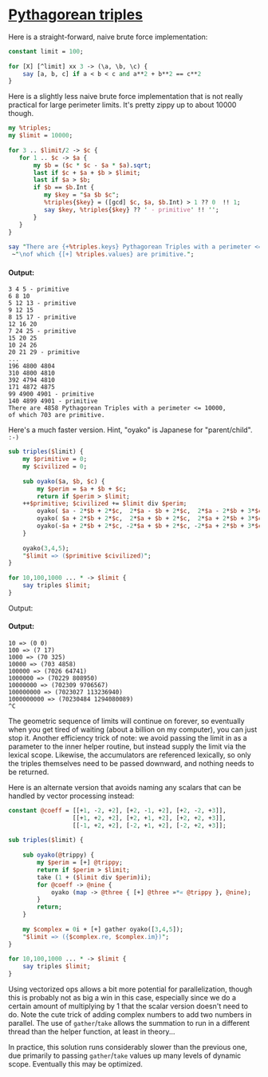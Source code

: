 [1]: https://rosettacode.org/wiki/Pythagorean_triples

# [Pythagorean triples][1]

Here is a straight-forward, naive brute force implementation:

```perl
constant limit = 100;
 
for [X] [^limit] xx 3 -> (\a, \b, \c) {
    say [a, b, c] if a < b < c and a**2 + b**2 == c**2
}
```


Here is a slightly less naive brute force implementation that is not really practical for large perimeter limits. It's pretty zippy up to about 10000 though.

```perl
my %triples;
my $limit = 10000;
 
for 3 .. $limit/2 -> $c {
   for 1 .. $c -> $a {
       my $b = ($c * $c - $a * $a).sqrt;
       last if $c + $a + $b > $limit;
       last if $a > $b;
       if $b == $b.Int {
          my $key = "$a $b $c";
          %triples{$key} = ([gcd] $c, $a, $b.Int) > 1 ?? 0  !! 1;
          say $key, %triples{$key} ?? ' - primitive' !! '';
       }
   } 
}
 
say "There are {+%triples.keys} Pythagorean Triples with a perimeter <= $limit,"
 ~"\nof which {[+] %triples.values} are primitive.";
```

#### Output:
```
3 4 5 - primitive
6 8 10
5 12 13 - primitive
9 12 15
8 15 17 - primitive
12 16 20
7 24 25 - primitive
15 20 25
10 24 26
20 21 29 - primitive
...
196 4800 4804
310 4800 4810
392 4794 4810
171 4872 4875
99 4900 4901 - primitive
140 4899 4901 - primitive
There are 4858 Pythagorean Triples with a perimeter <= 10000,
of which 703 are primitive.
```


Here's a much faster version. Hint, "oyako" is Japanese for "parent/child". `:-)`

```perl
sub triples($limit) {
    my $primitive = 0;
    my $civilized = 0;
 
    sub oyako($a, $b, $c) {
        my $perim = $a + $b + $c;
        return if $perim > $limit;
    ++$primitive; $civilized += $limit div $perim;
        oyako( $a - 2*$b + 2*$c,  2*$a - $b + 2*$c,  2*$a - 2*$b + 3*$c);
        oyako( $a + 2*$b + 2*$c,  2*$a + $b + 2*$c,  2*$a + 2*$b + 3*$c);
        oyako(-$a + 2*$b + 2*$c, -2*$a + $b + 2*$c, -2*$a + 2*$b + 3*$c);
    }
 
    oyako(3,4,5);
    "$limit => ($primitive $civilized)";
}
 
for 10,100,1000 ... * -> $limit {
    say triples $limit;
}
```


Output:


#### Output:
```
10 => (0 0)
100 => (7 17)
1000 => (70 325)
10000 => (703 4858)
100000 => (7026 64741)
1000000 => (70229 808950)
10000000 => (702309 9706567)
100000000 => (7023027 113236940)
1000000000 => (70230484 1294080089)
^C
```


The geometric sequence of limits will continue on forever, so eventually when you get tired of waiting (about a billion on my computer), you can just stop it. Another efficiency trick of note: we avoid passing the limit in as a parameter to the inner helper routine, but instead supply the limit via the lexical scope. Likewise, the accumulators are referenced lexically, so only the triples themselves need to be passed downward, and nothing needs to be returned.



Here is an alternate version that avoids naming any scalars that can be handled by vector processing instead:

```perl
constant @coeff = [[+1, -2, +2], [+2, -1, +2], [+2, -2, +3]],
                  [[+1, +2, +2], [+2, +1, +2], [+2, +2, +3]],
                  [[-1, +2, +2], [-2, +1, +2], [-2, +2, +3]];
 
sub triples($limit) {
 
    sub oyako(@trippy) {
        my $perim = [+] @trippy;
        return if $perim > $limit;
        take (1 + ($limit div $perim)i);
        for @coeff -> @nine {
            oyako (map -> @three { [+] @three »*« @trippy }, @nine);
        }
        return;
    }
 
    my $complex = 0i + [+] gather oyako([3,4,5]);
    "$limit => ({$complex.re, $complex.im})";
}
 
for 10,100,1000 ... * -> $limit {
    say triples $limit;
}
```


Using vectorized ops allows a bit more potential for parallelization, though this is probably not as big a win in this case, especially since we do a certain amount of multiplying by 1 that the scalar version doesn't need to do.
Note the cute trick of adding complex numbers to add two numbers in parallel.
The use of `gather`/`take` allows the summation to run in a different thread than the helper function, at least in theory...



In practice, this solution runs considerably slower than the previous one, due primarily to passing `gather`/`take` values up many levels of dynamic scope. Eventually this may be optimized.
